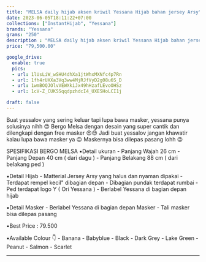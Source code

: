 ```yaml
---
title: "MELSA daily hijab aksen kriwil Yessana Hijab bahan jersey Arsy"
date: 2023-06-05T18:11:22+07:00
collections: ["InstantHijab", "Yessana"]
brands: "Yessana"
grams: "250"
description : "MELSA daily hijab aksen kriwil Yessana Hijab bahan jersey Arsy"
price: "79,500.00"

google_drive:
  enable: true
  pics:
  - url: 1lUsLiW_wSHU4dhXa1jtWhxMXNfc4p7Rn
  - url: 1fh4rUXXa3Vq3ww4MjRJfVyD2g08u6S_D
  - url: 1wmBOQJOlvVEWXkiJx49hHzafLEvoOHSz
  - url: 1cV-Z_CUKSSqqdpzhdcI4_UXESHoLCI1j

draft: false
---
```


Buat yessalov yang sering keluar tapi lupa bawa masker, yessana punya solusinya nihh 😍
Bergo Melsa dengan desain yang super cantik dan dilengkapi dengan free masker 😍😍
Jadi buat yessalov jangan khawatir kalau lupa bawa masker ya 😉
Maskernya bisa dilepas pasang lohh 😉

SPESIFIKASI BERGO MELSA
▪️Detail ukuran
     - Panjang Wajah 26 cm 
     - Panjang Depan 40 cm ( dari dagu )
     - Panjang Belakang 88 cm ( dari belakang ped ) 

▪️Detail Hijab
      - Matterial Jersey Arsy yang halus dan nyaman dipakai
      - Terdapat rempel kecil" dibagian depan
      - Dibagian pundak terdapat rumbai
      - Ped terdapat logo Y ( Ori Yessana )
      - Berlabel Yessana di bagian depan hijab

▪️Detail Masker
      - Berlabel Yessana di bagian depan Masker
      - Tali masker bisa dilepas pasang
     
▪️Best Price : 79.500 

▪️Available Colour 👇
     - Banana
     - Babyblue
     - Black
     - Dark Grey
     - Lake Green
     - Peanut
     - Salmon
     - Scarlet

------        

